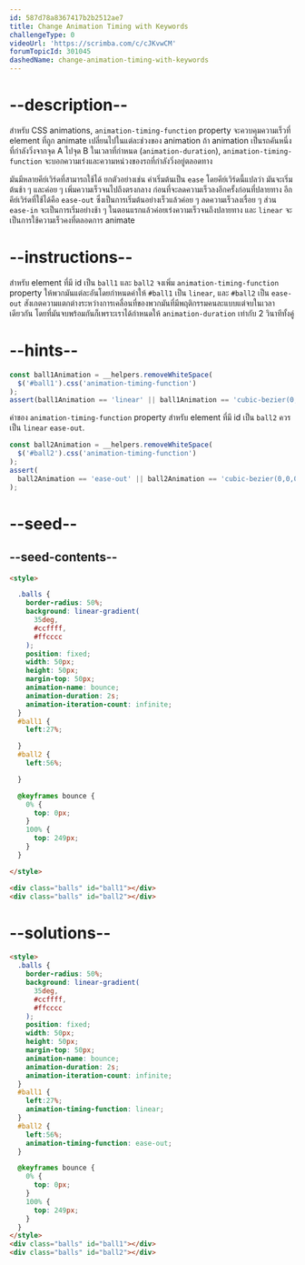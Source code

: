```yaml
---
id: 587d78a8367417b2b2512ae7
title: Change Animation Timing with Keywords
challengeType: 0
videoUrl: 'https://scrimba.com/c/cJKvwCM'
forumTopicId: 301045
dashedName: change-animation-timing-with-keywords
---
```


# --description--

สำหรับ CSS animations, `animation-timing-function` property จะควบคุมความเร็วที่ element ที่ถูก animate เปลี่ยนไปในแต่ละช่วงของ animation
ถ้า animation เป็นรถคันหนึ่งที่กำลังวิ่งจากจุด A ไปจุด B ในเวลาที่กำหนด (`animation-duration`), `animation-timing-function` จะบอกความเร่งและความหน่วงของรถที่กำลังวิ่งอยู่ตลอดทาง

มันมีหลายคีย์เวิร์ดที่สามารถใช้ได้
ยกตัวอย่างเช่น ค่าเริ่มต้นเป็น `ease` โดยคีย์เวิร์ดนี้แปลว่า มันจะเริ่มต้นช้า ๆ และค่อย ๆ เพิ่มความเร็วจนไปถึงตรงกลาง ก่อนที่จะลดความเร็วลงอีกครั้งก่อนที่ปลายทาง
อีกคีย์เวิร์ดที่ใช้ได้คือ `ease-out` ซึ่งเป็นการเริ่มต้นอย่างเร็วแล้วค่อย ๆ ลดความเร็วลงเรื่อย ๆ 
ส่วน `ease-in` จะเป็นการเริ่มอย่างช้า ๆ ในตอนแรกแล้วค่อยเร่งความเร็วจนถึงปลายทาง
และ `linear` จะเป็นการใช้ความเร็วคงที่ตลอดการ animate

# --instructions--

สำหรับ element ที่มี id เป็น `ball1` และ `ball2`
จงเพิ่ม `animation-timing-function` property ให้พวกมันแต่ละอันโดยกำหนดค่าให้ `#ball1` เป็น `linear`, และ `#ball2` เป็น `ease-out`
สังเกตความแตกต่างระหว่างการเคลื่อนที่ของพวกมันที่มีพฤติกรรมคนละแบบแต่จบในเวลาเดียวกัน โดยที่มันจบพร้อมกันก็เพราะเราได้กำหนดให้  `animation-duration` เท่ากับ 2 วินาทีทั้งคู่

# --hints--



```js
const ball1Animation = __helpers.removeWhiteSpace(
  $('#ball1').css('animation-timing-function')
);
assert(ball1Animation == 'linear' || ball1Animation == 'cubic-bezier(0,0,1,1)');
```

ค่าของ `animation-timing-function` property สำหรับ element ที่มี id เป็น `ball2` ควรเป็น `linear` `ease-out`.

```js
const ball2Animation = __helpers.removeWhiteSpace(
  $('#ball2').css('animation-timing-function')
);
assert(
  ball2Animation == 'ease-out' || ball2Animation == 'cubic-bezier(0,0,0.58,1)'
);
```

# --seed--

## --seed-contents--

```html
<style>

  .balls {
    border-radius: 50%;
    background: linear-gradient(
      35deg,
      #ccffff,
      #ffcccc
    );
    position: fixed;
    width: 50px;
    height: 50px;
    margin-top: 50px;
    animation-name: bounce;
    animation-duration: 2s;
    animation-iteration-count: infinite;
  }
  #ball1 {
    left:27%;

  }
  #ball2 {
    left:56%;

  }

  @keyframes bounce {
    0% {
      top: 0px;
    }
    100% {
      top: 249px;
    }
  }

</style>

<div class="balls" id="ball1"></div>
<div class="balls" id="ball2"></div>
```

# --solutions--

```html
<style>
  .balls {
    border-radius: 50%;
    background: linear-gradient(
      35deg,
      #ccffff,
      #ffcccc
    );
    position: fixed;
    width: 50px;
    height: 50px;
    margin-top: 50px;
    animation-name: bounce;
    animation-duration: 2s;
    animation-iteration-count: infinite;
  }
  #ball1 {
    left:27%;
    animation-timing-function: linear;
  }
  #ball2 {
    left:56%;
    animation-timing-function: ease-out;
  }

  @keyframes bounce {
    0% {
      top: 0px;
    }
    100% {
      top: 249px;
    }
  }
</style>
<div class="balls" id="ball1"></div>
<div class="balls" id="ball2"></div>
```
